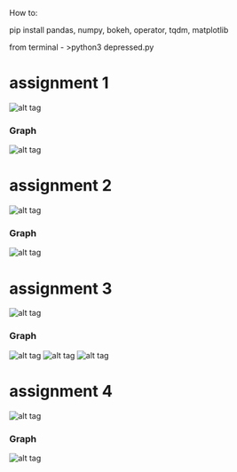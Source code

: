 How to:

pip install pandas, numpy, bokeh, operator, tqdm, matplotlib

from terminal - >python3 depressed.py


# assignment 1
![alt tag](https://github.com/szEIgo/DepressedYear/blob/master/1snip.png)
### Graph
![alt tag](https://github.com/szEIgo/DepressedYear/blob/master/1.png)

# assignment 2
![alt tag](https://github.com/szEIgo/DepressedYear/blob/master/2snip.png)
### Graph
![alt tag](https://github.com/szEIgo/DepressedYear/blob/master/2.png)

# assignment 3
![alt tag](https://github.com/szEIgo/DepressedYear/blob/master/3snip.png)

### Graph
![alt tag](https://github.com/szEIgo/DepressedYear/blob/master/31.png)
![alt tag](https://github.com/szEIgo/DepressedYear/blob/master/32.png)
![alt tag](https://github.com/szEIgo/DepressedYear/blob/master/33.png)

# assignment 4
![alt tag](https://github.com/szEIgo/DepressedYear/blob/master/4snip.png)
### Graph
![alt tag](https://github.com/szEIgo/DepressedYear/blob/master/4.png)
